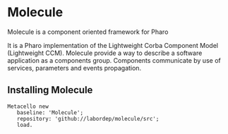 # Molecule
Molecule is a component oriented framework for Pharo

It is a Pharo implementation of the Lightweight Corba Component Model (Lightweight CCM).
Molecule provide a way to describe a software application as a components group. Components communicate by use of services, parameters and events propagation.

## Installing Molecule

```smalltalk
Metacello new
   baseline: 'Molecule';
   repository: 'github://labordep/molecule/src';
   load.
```
